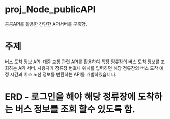 # proj_Node_publicAPI
공공API를 활용한 간단한 API서버를 구축함.



# 주제
버스 도착 정보 API: 대중 교통 관련 API를 활용하여 특정 정류장의 버스 도착 정보를 조회하는 API 서버.
사용자가 정류장 번호나 위치를 입력하면 해당 정류장의 버스 도착 예정 시간과 버스 노선 정보를 반환하는 API를 개발하였습니다.



# ERD - 로그인을 해야 해당 정류장에 도착하는 버스 정보를 조회 할수 있도록 함.




